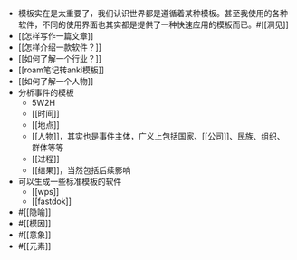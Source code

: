 - 模板实在是太重要了，我们认识世界都是遵循着某种模板。甚至我使用的各种软件，不同的使用界面也其实都是提供了一种快速应用的模板而已。#[[洞见]]
- [[怎样写作一篇文章]]
- [[怎样介绍一款软件？]]
- [[如何了解一个行业？]]
- [[roam笔记转anki模板]]
- [[如何了解一个人物]]
- 分析事件的模板
    - 5W2H
    - [[时间]]
    - [[地点]]
    - [[人物]]，其实也是事件主体，广义上包括国家、[[公司]]、民族、组织、群体等等
    - [[过程]]
    - [[结果]]，当然包括后续影响
- 可以生成一些标准模板的软件
    - [[wps]]
    - [[fastdok]]
- #[[隐喻]] 
- #[[模因]]
- #[[意象]]
- #[[元素]]
